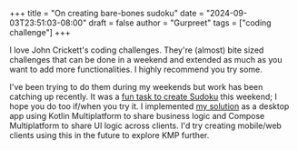 +++
title = "On creating bare-bones sudoku"
date = "2024-09-03T23:51:03-08:00"
draft = false
author = "Gurpreet"
tags = ["coding challenge"]
+++

I love John Crickett's coding challenges. They're (almost) bite sized challenges that can be done in a weekend and extended as much as you want to add more functionalities. I highly recommend you try some.

I've been trying to do them during my weekends but work has been catching up recently. It was a [fun task to create Sudoku](https://codingchallenges.fyi/challenges/challenge-sudoku) this weekend; I hope you do too if/when you try it. I implemented [my solution](https://github.com/imGurpreetSK/codingchallenges/tree/main/sudoku) as a desktop app using Kotlin Multiplatform to share business logic and Compose Multiplatform to share UI logic across clients. I'd try creating mobile/web clients using this in the future to explore KMP further.
